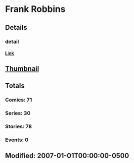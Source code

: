 # Frank  Robbins 
## Details
### detail
#### [Link](http://marvel.com/comics/creators/968/frank_robbins?utm_campaign=apiRef&utm_source=225578a89fc76f3d20fbffda5d17a88d)
## [Thumbnail](http://i.annihil.us/u/prod/marvel/i/mg/9/40/4bc478b07b16e.jpg)
## Totals
### Comics: 71
### Series: 30
### Stories: 78
### Events: 0
## Modified: 2007-01-01T00:00:00-0500